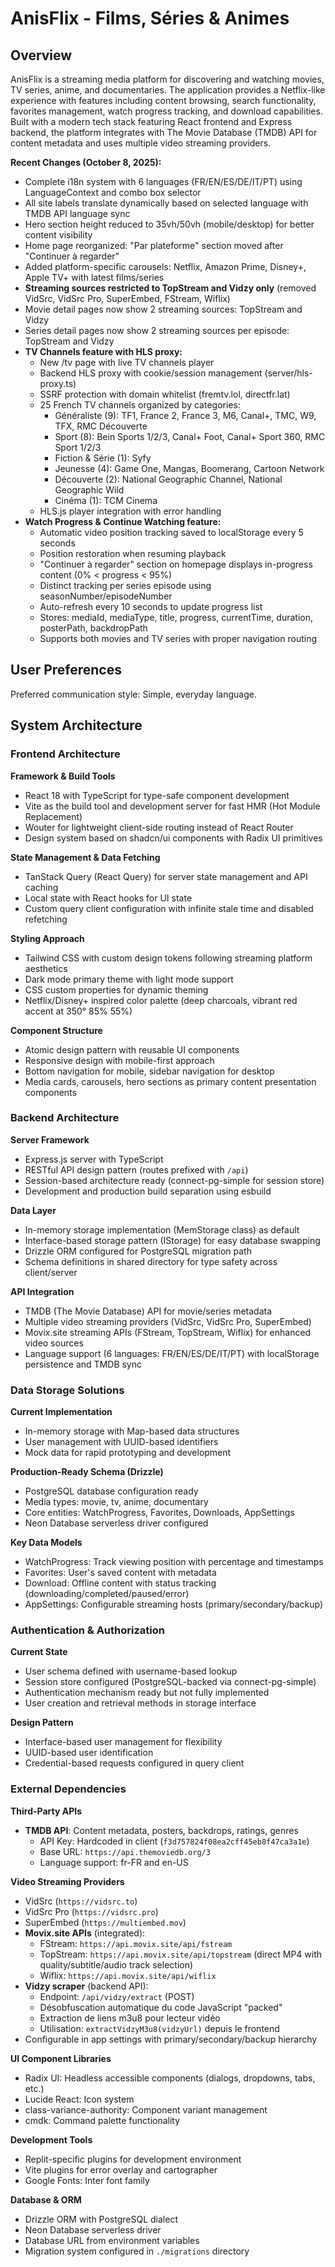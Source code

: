 # AnisFlix - Films, Séries & Animes

## Overview

AnisFlix is a streaming media platform for discovering and watching movies, TV series, anime, and documentaries. The application provides a Netflix-like experience with features including content browsing, search functionality, favorites management, watch progress tracking, and download capabilities. Built with a modern tech stack featuring React frontend and Express backend, the platform integrates with The Movie Database (TMDB) API for content metadata and uses multiple video streaming providers.

**Recent Changes (October 8, 2025):**
- Complete i18n system with 6 languages (FR/EN/ES/DE/IT/PT) using LanguageContext and combo box selector
- All site labels translate dynamically based on selected language with TMDB API language sync
- Hero section height reduced to 35vh/50vh (mobile/desktop) for better content visibility
- Home page reorganized: "Par plateforme" section moved after "Continuer à regarder"
- Added platform-specific carousels: Netflix, Amazon Prime, Disney+, Apple TV+ with latest films/series
- **Streaming sources restricted to TopStream and Vidzy only** (removed VidSrc, VidSrc Pro, SuperEmbed, FStream, Wiflix)
- Movie detail pages now show 2 streaming sources: TopStream and Vidzy
- Series detail pages now show 2 streaming sources per episode: TopStream and Vidzy
- **TV Channels feature with HLS proxy:**
  - New /tv page with live TV channels player
  - Backend HLS proxy with cookie/session management (server/hls-proxy.ts)
  - SSRF protection with domain whitelist (fremtv.lol, directfr.lat)
  - 25 French TV channels organized by categories:
    - Généraliste (9): TF1, France 2, France 3, M6, Canal+, TMC, W9, TFX, RMC Découverte
    - Sport (8): Bein Sports 1/2/3, Canal+ Foot, Canal+ Sport 360, RMC Sport 1/2/3
    - Fiction & Série (1): Syfy
    - Jeunesse (4): Game One, Mangas, Boomerang, Cartoon Network
    - Découverte (2): National Geographic Channel, National Geographic Wild
    - Cinéma (1): TCM Cinema
  - HLS.js player integration with error handling
- **Watch Progress & Continue Watching feature:**
  - Automatic video position tracking saved to localStorage every 5 seconds
  - Position restoration when resuming playback
  - "Continuer à regarder" section on homepage displays in-progress content (0% < progress < 95%)
  - Distinct tracking per series episode using seasonNumber/episodeNumber
  - Auto-refresh every 10 seconds to update progress list
  - Stores: mediaId, mediaType, title, progress, currentTime, duration, posterPath, backdropPath
  - Supports both movies and TV series with proper navigation routing

## User Preferences

Preferred communication style: Simple, everyday language.

## System Architecture

### Frontend Architecture

**Framework & Build Tools**
- React 18 with TypeScript for type-safe component development
- Vite as the build tool and development server for fast HMR (Hot Module Replacement)
- Wouter for lightweight client-side routing instead of React Router
- Design system based on shadcn/ui components with Radix UI primitives

**State Management & Data Fetching**
- TanStack Query (React Query) for server state management and API caching
- Local state with React hooks for UI state
- Custom query client configuration with infinite stale time and disabled refetching

**Styling Approach**
- Tailwind CSS with custom design tokens following streaming platform aesthetics
- Dark mode primary theme with light mode support
- CSS custom properties for dynamic theming
- Netflix/Disney+ inspired color palette (deep charcoals, vibrant red accent at 350° 85% 55%)

**Component Structure**
- Atomic design pattern with reusable UI components
- Responsive design with mobile-first approach
- Bottom navigation for mobile, sidebar navigation for desktop
- Media cards, carousels, hero sections as primary content presentation components

### Backend Architecture

**Server Framework**
- Express.js server with TypeScript
- RESTful API design pattern (routes prefixed with `/api`)
- Session-based architecture ready (connect-pg-simple for session store)
- Development and production build separation using esbuild

**Data Layer**
- In-memory storage implementation (MemStorage class) as default
- Interface-based storage pattern (IStorage) for easy database swapping
- Drizzle ORM configured for PostgreSQL migration path
- Schema definitions in shared directory for type safety across client/server

**API Integration**
- TMDB (The Movie Database) API for movie/series metadata
- Multiple video streaming providers (VidSrc, VidSrc Pro, SuperEmbed)
- Movix.site streaming APIs (FStream, TopStream, Wiflix) for enhanced video sources
- Language support (6 languages: FR/EN/ES/DE/IT/PT) with localStorage persistence and TMDB sync

### Data Storage Solutions

**Current Implementation**
- In-memory storage with Map-based data structures
- User management with UUID-based identifiers
- Mock data for rapid prototyping and development

**Production-Ready Schema (Drizzle)**
- PostgreSQL database configuration ready
- Media types: movie, tv, anime, documentary
- Core entities: WatchProgress, Favorites, Downloads, AppSettings
- Neon Database serverless driver configured

**Key Data Models**
- WatchProgress: Track viewing position with percentage and timestamps
- Favorites: User's saved content with metadata
- Download: Offline content with status tracking (downloading/completed/paused/error)
- AppSettings: Configurable streaming hosts (primary/secondary/backup)

### Authentication & Authorization

**Current State**
- User schema defined with username-based lookup
- Session store configured (PostgreSQL-backed via connect-pg-simple)
- Authentication mechanism ready but not fully implemented
- User creation and retrieval methods in storage interface

**Design Pattern**
- Interface-based user management for flexibility
- UUID-based user identification
- Credential-based requests configured in query client

### External Dependencies

**Third-Party APIs**
- **TMDB API**: Content metadata, posters, backdrops, ratings, genres
  - API Key: Hardcoded in client (`f3d757824f08ea2cff45eb8f47ca3a1e`)
  - Base URL: `https://api.themoviedb.org/3`
  - Language support: fr-FR and en-US
  
**Video Streaming Providers**
- VidSrc (`https://vidsrc.to`)
- VidSrc Pro (`https://vidsrc.pro`)
- SuperEmbed (`https://multiembed.mov`)
- **Movix.site APIs** (integrated):
  - FStream: `https://api.movix.site/api/fstream`
  - TopStream: `https://api.movix.site/api/topstream` (direct MP4 with quality/subtitle/audio track selection)
  - Wiflix: `https://api.movix.site/api/wiflix`
- **Vidzy scraper** (backend API):
  - Endpoint: `/api/vidzy/extract` (POST)
  - Désobfuscation automatique du code JavaScript "packed"
  - Extraction de liens m3u8 pour lecteur vidéo
  - Utilisation: `extractVidzyM3u8(vidzyUrl)` depuis le frontend
- Configurable in app settings with primary/secondary/backup hierarchy

**UI Component Libraries**
- Radix UI: Headless accessible components (dialogs, dropdowns, tabs, etc.)
- Lucide React: Icon system
- class-variance-authority: Component variant management
- cmdk: Command palette functionality

**Development Tools**
- Replit-specific plugins for development environment
- Vite plugins for error overlay and cartographer
- Google Fonts: Inter font family

**Database & ORM**
- Drizzle ORM with PostgreSQL dialect
- Neon Database serverless driver
- Database URL from environment variables
- Migration system configured in `./migrations` directory